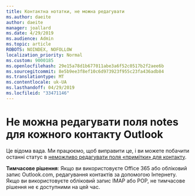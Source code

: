 ```yaml
---
title: Контактна нотатки, не можна редагувати
ms.author: daeite
author: daeite
manager: joallard
ms.date: 4/29/2019
ms.audience: Admin
ms.topic: article
ROBOTS: NOINDEX, NOFOLLOW
localization_priority: Normal
ms.custom: 9000185
ms.openlocfilehash: 29e15a78d1b677011abe3a6f52c0517b2f2aee6b
ms.sourcegitcommit: 8e5b9ee3f8ef10c6d973923f955c23fa436adb84
ms.translationtype: MT
ms.contentlocale: uk-UA
ms.lasthandoff: 04/29/2019
ms.locfileid: "33471146"
---
```

# <a name="cant-edit-the-notes-field-for-a-contact-in-outlook"></a>Не можна редагувати поля notes для кожного контакту Outlook

Це відома вада. Ми працюємо, щоб виправити це, і ви можете побачити останні статус в [неможливо редагувати поля «примітки» для контакту](https://support.office.com/article/fb8394ce-04ce-48b5-bae4-be46f77f10fe).

**Тимчасове рішення**: Якщо ви використовуєте Office 365 або обліковий запис Outlook.com, редагування контактів за допомогою Інтернету. Якщо ви використовуєте обліковий запис IMAP або POP, не тимчасове рішення не є доступними на цей час.